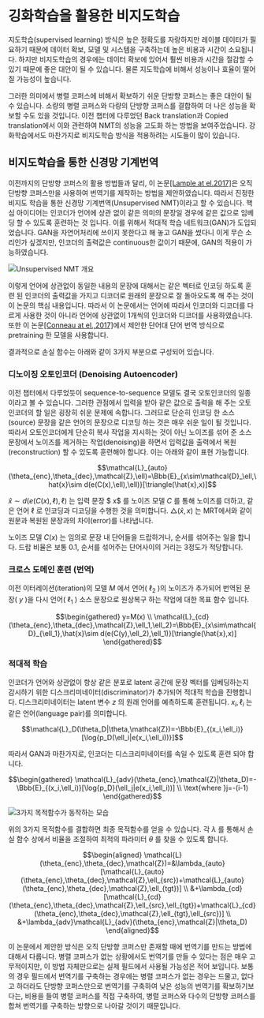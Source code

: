 # 깅화학습을 활용한 비지도학습

지도학습(supervised learning) 방식은 높은 정확도를 자랑하지만 레이블 데이터가 필요하기 때문에 데이터 확보, 모델 및 시스템을 구축하는데 높은 비용과 시간이 소요됩니다. 하지만 비지도학습의 경우에는 데이터 확보에 있어서 훨씬 비용과 시간을 절감할 수 있기 때문에 좋은 대안이 될 수 있습니다. 물론 지도학습에 비해서 성능이나 효율이 떨어질 가능성이 높습니다.

그러한 의미에서 병렬 코퍼스에 비해서 확보하기 쉬운 단방향 코퍼스는 좋은 대안이 될 수 있습니다. 소량의 병렬 코퍼스와 다량의 단방향 코퍼스를 결합하여 더 나은 성능을 확보할 수도 있을 것입니다. 이전 챕터에 다루었던 Back translation과 Copied translation에서 이와 관련하여 NMT의 성능을 고도화 하는 방법을 보여주었습니다. 강화학습에서도 마찬가지로 비지도학습 방식을 적용하려는 시도들이 많이 있습니다.

## 비지도학습을 통한 신경망 기계번역

이전까지의 단방향 코퍼스의 활용 방법들과 달리, 이 논문[[Lample at el.2017]](https://arxiv.org/pdf/1711.00043.pdf)은 오직 단방향 코퍼스만을 사용하여 번역기를 제작하는 방법을 제안하였습니다. 따라서 진정한 비지도 학습을 통한 신경망 기계번역(Unsupervised NMT)이라고 할 수 있습니다. 핵심 아이디어는 인코더가 언어에 상관 없이 같은 의미의 문장일 경우에 같은 값으로 임베딩 할 수 있도록 훈련하는 것 입니다. 이를 위해서 적대적 학습 네트워크(GAN)가 도입되었습니다. GAN을 자연어처리에 쓰이지 못한다고 해 놓고 GAN을 썼다니 이게 무슨 소리인가 싶겠지만, 인코더의 출력값은 continuous한 값이기 때문에, GAN의 적용이 가능하였습니다.

![Unsupervised NMT 개요](../assets/rl-unsupervised-nmt-3.png)

이렇게 언어에 상관없이 동일한 내용의 문장에 대해서는 같은 벡터로 인코딩 하도록 훈련 된 인코더의 출력값을 가지고 디코더로 원래의 문장으로 잘 돌아오도록 해 주는 것이 이 논문의 핵심 내용입니다. 따라서 이 논문에서는 언어에 따라서 인코더와 디코더를 다르게 사용한 것이 아니라 언어에 상관없이 1개씩의 인코더와 디코더를 사용하였습니다. 또한 이 논문[[Conneau at el.,2017]](https://arxiv.org/pdf/1710.04087.pdf)에서 제안한 단어대 단어 번역 방식으로 pretraining 한 모델을 사용합니다.

결과적으로 손실 함수는 아래와 같이 3가지 부분으로 구성되어 있습니다.

### 디노이징 오토인코더 (Denoising Autoencoder)

이전 챕터에서 다루었듯이 sequence-to-sequence 모델도 결국 오토인코더의 일종이라고 볼 수 있습니다. 그러한 관점에서 입력을 받아 같은 값으로 출력을 해 주는 오토인코더의 할 일은 굉장히 쉬운 문제에 속합니다. 그러므로 단순히 인코딩 한 소스(source) 문장을 같은 언어의 문장으로 디코딩 하는 것은 매우 쉬운 일이 될 것입니다. 따라서 오토인코더에게 단순히 복사 작업을 지시하는 것이 아닌 노이즈를 섞어 준 소스 문장에서 노이즈를 제거하는 작업(denoising)을 하면서 입력값을 출력에서 복원(reconstruction) 할 수 있도록 훈련해야 합니다. 이는 아래와 같이 표현 가능합니다.

$$\mathcal{L}_{auto}(\theta_{enc},\theta_{dec},\mathcal{Z},\ell)=\Bbb{E}_{x\sim\mathcal{D}_\ell,\hat{x}\sim d(e(C(x),\ell),\ell)}[\triangle(\hat{x},x)]$$

 $\hat{x}\sim d(e(C(x),\ell),\ell)$ 는 입력 문장 $ x$ 를 노이즈 모델 $C$ 를 통해 노이즈를 더하고, 같은 언어 $\ell$ 로 인코딩과 디코딩을 수행한 것을 의미합니다. $\triangle(\hat{x},x)$ 는 MRT에서와 같이 원문과 복원된 문장과의 차이(error)를 나타냅니다.

노이즈 모델 $C(x)$ 는 임의로 문장 내 단어들을 드랍하거나, 순서를 섞어주는 일을 합니다. 드랍 비율은 보통 0.1, 순서를 섞어주는 단어사이의 거리는 3정도가 적당합니다.

### 크로스 도메인 훈련 (번역)

이전 이터레이션(iteration)의 모델 $M$ 에서 언어( $\ell_2$ )의 노이즈가 추가되어 번역된 문장( $y$ )을 다시 언어( $\ell_1$ ) 소스 문장으로 원상복구 하는 작업에 대한 목표 함수 입니다.

$$\begin{gathered}
y=M(x) \\
\mathcal{L}_{cd}(\theta_{enc},\theta_{dec},\mathcal{Z},\ell_1,\ell_2)=\Bbb{E}_{x\sim\mathcal{D}_{\ell_1},\hat{x}\sim d(e(C(y),\ell_2),\ell_1)}[\triangle(\hat{x},x)]
\end{gathered}$$

### 적대적 학습

인코더가 언어와 상관없이 항상 같은 분포로 latent 공간에 문장 벡터를 임베딩하는지 감시하기 위한 디스크리미네이터(discriminator)가 추가되어 적대적 학습을 진행합니다. 디스크리미네이터는 latent 변수 $z$ 의 원래 언어를 예측하도록 훈련됩니다. $x_i, \ell_i$ 는 같은 언어(language pair)를 의미합니다.

$$\mathcal{L}_D(\theta_D|\theta,\mathcal{Z})=-\Bbb{E}_{(x_i,\ell_i)}[\log{p_D(\ell_i|e(x_i,\ell_i))}]$$

따라서 GAN과 마찬가지로, 인코더는 디스크리미네이터를 속일 수 있도록 훈련 되야 합니다.

$$\begin{gathered}
\mathcal{L}_{adv}(\theta_{enc},\mathcal{Z}|\theta_D)=-\Bbb{E}_{(x_i,\ell_i)}[\log{p_D}(\ell_j|e(x_i,\ell_i))] \\
\text{where }j=-(i-1)
\end{gathered}$$

![3가지 목적함수가 동작하는 모습](../assets/rl-unsupervised-nmt-4.png)

위의 3가지 목적함수를 결합하면 최종 목적함수를 얻을 수 있습니다. 각 $\lambda$ 를 통해서 손실 함수 상에서 비율을 조절하여 최적의 파라미터 $\theta$ 를 찾을 수 있도록 합니다.

$$\begin{aligned}
\mathcal{L}(\theta_{enc},\theta_{dec},\mathcal{Z})=&\lambda_{auto}[\mathcal{L}_{auto}(\theta_{enc},\theta_{dec},\mathcal{Z},\ell_{src})+\mathcal{L}_{auto}(\theta_{enc},\theta_{dec},\mathcal{Z},\ell_{tgt})] \\
&+\lambda_{cd}[\mathcal{L}_{cd}(\theta_{enc},\theta_{dec},\mathcal{Z},\ell_{src},\ell_{tgt})+\mathcal{L}_{cd}(\theta_{enc},\theta_{dec},\mathcal{Z},\ell_{tgt},\ell_{src})] \\
&+\lambda_{adv}\mathcal{L}_{adv}(\theta_{enc},\mathcal{Z}|\theta_D)
\end{aligned}$$

<!--
![](../assets/rl-unsupervised-nmt-5.png)
-->

이 논문에서 제안한 방식은 오직 단방향 코퍼스만 존재할 때에 번역기를 만드는 방법에 대해서 다룹니다. 병렬 코퍼스가 없는 상황에서도 번역기를 만들 수 있다는 점은 매우 고무적이지만, 이 방법 자체만으로는 실제 필드에서 사용될 가능성은 적어 보입니다. 보통의 경우 필드에서 번역기를 구축하는 경우에는 병렬 코퍼스가 없는 경우는 드물고, 없다고 하더라도 단방향 코퍼스만으로 번역기를 구축하여 낮은 성능의 번역기를 확보하기보다는, 비용을 들여 병렬 코퍼스를 직접 구축하여, 병렬 코퍼스와 다수의 단방향 코퍼스를 합쳐 번역기를 구축하는 방향으로 나아갈 것이기 때문입니다.
